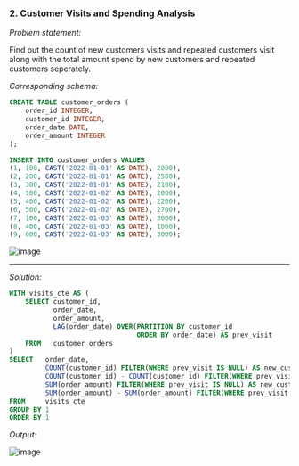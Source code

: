 ### 2. Customer Visits and Spending Analysis


*Problem statement:*  

Find out the count of new customers visits and repeated customers visit along with the total amount spend by new customers and repeated customers seperately.

*Corresponding schema:*

```sql
CREATE TABLE customer_orders (
    order_id INTEGER,
    customer_id INTEGER,
    order_date DATE,
    order_amount INTEGER
);

INSERT INTO customer_orders VALUES 
(1, 100, CAST('2022-01-01' AS DATE), 2000),
(2, 200, CAST('2022-01-01' AS DATE), 2500),
(3, 300, CAST('2022-01-01' AS DATE), 2100),
(4, 100, CAST('2022-01-02' AS DATE), 2000),
(5, 400, CAST('2022-01-02' AS DATE), 2200),
(6, 500, CAST('2022-01-02' AS DATE), 2700),
(7, 100, CAST('2022-01-03' AS DATE), 3000),
(8, 400, CAST('2022-01-03' AS DATE), 1000),
(9, 600, CAST('2022-01-03' AS DATE), 3000);
```

![image](https://github.com/faizanxmulla/sql-portfolio/assets/71728480/2678af1f-2915-4736-a35c-43416092bdf3)


---

*Solution:*

```sql
WITH visits_cte AS (
	SELECT customer_id, 
		   order_date, 
		   order_amount,
		   LAG(order_date) OVER(PARTITION BY customer_id 
								ORDER BY order_date) AS prev_visit
	FROM   customer_orders
)
SELECT   order_date, 
         COUNT(customer_id) FILTER(WHERE prev_visit IS NULL) AS new_customers,
		 COUNT(customer_id) - COUNT(customer_id) FILTER(WHERE prev_visit IS NULL) AS repeated_customers, 
		 SUM(order_amount) FILTER(WHERE prev_visit IS NULL) AS new_customers_order_amt,
		 SUM(order_amount) - SUM(order_amount) FILTER(WHERE prev_visit IS NULL) AS repeated_customers_order_amt
FROM     visits_cte
GROUP BY 1
ORDER BY 1
```

*Output:*

![image](https://github.com/faizanxmulla/sql-portfolio/assets/71728480/df7c6caa-68b8-44ce-bd81-8be8385c9c67)

